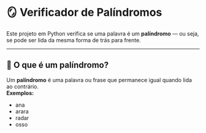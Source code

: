 # 🪞 Verificador de Palíndromos

Este projeto em Python verifica se uma palavra é um **palíndromo** — ou seja, se pode ser lida da mesma forma de trás para frente.

---

## 📌 O que é um palíndromo?

Um **palíndromo** é uma palavra ou frase que permanece igual quando lida ao contrário.  
**Exemplos:**  
- ana  
- arara  
- radar  
- osso  
